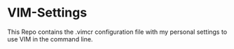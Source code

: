# VIM-Settings
This Repo contains the .vimcr configuration file with my personal settings to use VIM in the command line.
